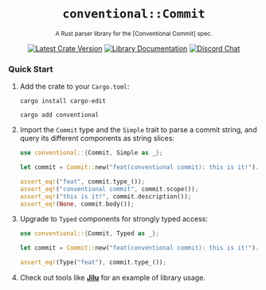 <div align="center">

<h1><code>conventional::Commit</code></h1>
<sup>A Rust parser library for the [Conventional Commit] spec.</sup>

[![Latest Crate Version](https://img.shields.io/crates/v/conventional.svg?logo=rust&label=version&logoColor=white&colorB=brightgreen)](https://crates.io/crates/conventional "The latest released version on crates.io.")
[![Library Documentation](https://docs.rs/conventional/badge.svg)](https://docs.rs/conventional "The online documentation at docs.rs.")
[![Discord Chat](https://img.shields.io/discord/477552212156088320.svg?logo=discord&label=discord%20chat&logoColor=white)](https://discord.gg/Kc4qZWE "Ask a question or just enjoy your stay!")

</div>

### Quick Start

1. Add the crate to your `Cargo.toml`:

   ```shell
   cargo install cargo-edit

   cargo add conventional
   ```

2. Import the `Commit` type and the `Simple` trait to parse a commit string, and
   query its different components as string slices:

   ```rust
   use conventional::{Commit, Simple as _};

   let commit = Commit::new("feat(conventional commit): this is it!").unwrap();

   assert_eq!("feat", commit.type_());
   assert_eq!("conventional commit", commit.scope());
   assert_eq!("this is it!", commit.description());
   assert_eq!(None, commit.body());
   ```

3. Upgrade to `Typed` components for strongly typed access:

   ```rust
   use conventional::{Commit, Typed as _};

   let commit = Commit::new("feat(conventional commit): this is it!").unwrap();

   assert_eq!(Type("feat"), commit.type_());
   ```

4. Check out tools like [**Jilu**] for an example of library usage.

[conventional commit]: https://www.conventionalcommits.org
[latest specification]: https://www.conventionalcommits.org/en/v1.0.0-beta.4/#specification
[**Jilu**]: https://github.com/rustic-games/jilu
